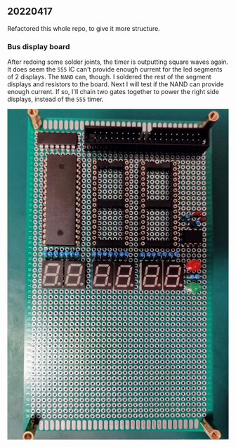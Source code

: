 ## 20220417
Refactored this whole repo, to give it more structure.

### Bus display board
After redoing some solder joints, the timer is outputting square waves again.
It does seem the `555` IC can't provide enough current for the led segments of 2 displays.
The `NAND` can, though. I soldered the rest of the segment displays and resistors to the board.
Next I will test if the NAND can provide enough current.
If so, I'll chain two gates together to power the right side displays, instead of the `555` timer.

![bus display board](bus-display-1.jpg)

